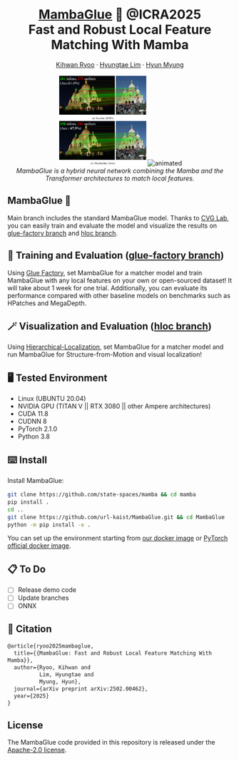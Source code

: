 <p align="center">
  <h1 align="center"><a href="https://arxiv.org/abs/2502.00462"><ins>MambaGlue</ins></a> 🐍 @ICRA2025<br>Fast and Robust Local Feature Matching With Mamba</br></h1>
  <p align="center">
    <a href="https://www.linkedin.com/in/kihwan-ryoo-54b68b224/">Kihwan Ryoo</a>
    ·
    <a href="https://scholar.google.com/citations?user=S1A3nbIAAAAJ&hl=ko&oi=ao/">Hyungtae Lim</a>
    ·
    <a href="https://scholar.google.com/citations?user=NrWfJ1gAAAAJ&hl=ko&oi=ao">Hyun Myung</a>
  </p>

</p>
<p align="center">
    <img src="assets/Visualization.png" alt="example" width=40%><img src=assets/demo_sacre.gif alt="animated" width="40%"/></a>
    <br>
    <em>MambaGlue is a hybrid neural network combining the Mamba and the Transformer architectures to match local features.<br></em>
</p>


## MambaGlue :snake:
Main branch includes the standard MambaGlue model.
Thanks to [CVG Lab](https://cvg.ethz.ch/), you can easily train and evaluate the model and visualize the results on [glue-factory branch](https://github.com/url-kaist/MambaGlue/tree/glue-factory) and [hloc branch](https://github.com/url-kaist/MambaGlue/tree/hloc).


## :dart: Training and Evaluation ([glue-factory branch](https://github.com/url-kaist/MambaGlue/tree/glue-factory))
Using [Glue Factory](https://github.com/cvg/glue-factory), set MambaGlue for a matcher model and train MambaGlue with any local features on your own or open-sourced dataset! It will take about 1 week for one trial.
Additionally, you can evaluate its performance compared with other baseline models on benchmarks such as HPatches and MegaDepth.


## :magic_wand: Visualization and Evaluation ([hloc branch](https://github.com/url-kaist/MambaGlue/tree/hloc))
Using [Hierarchical-Localization](https://github.com/cvg/Hierarchical-Localization/), set MambaGlue for a matcher model and run MambaGlue for Structure-from-Motion and visual localization!


## :desktop_computer: Tested Environment
- Linux (UBUNTU 20.04)
- NVIDIA GPU (TITAN V || RTX 3080 || other Ampere architectures)
- CUDA 11.8
- CUDNN 8
- PyTorch 2.1.0
- Python 3.8


## :keyboard: Install
Install MambaGlue:
```bash
git clone https://github.com/state-spaces/mamba && cd mamba
pip install .
cd ..
git clone https://github.com/url-kaist/MambaGlue.git && cd MambaGlue
python -m pip install -e .
```
You can set up the environment starting from [our docker image](https://hub.docker.com/r/rkh137/glue) or [PyTorch official docker image](https://hub.docker.com/layers/pytorch/pytorch/2.1.0-cuda11.8-cudnn8-devel/images/sha256-558b78b9a624969d54af2f13bf03fbad27907dbb6f09973ef4415d6ea24c80d9).


## :clipboard: To Do
- [ ] Release demo code
- [ ] Update branches
- [ ] ONNX

## :memo: Citation
```
@article{ryoo2025mambaglue,
  title={{MambaGlue: Fast and Robust Local Feature Matching With Mamba}},
  author={Ryoo, Kihwan and
          Lim, Hyungtae and
          Myung, Hyun},
  journal={arXiv preprint arXiv:2502.00462},
  year={2025}
}
```

## License
The MambaGlue code provided in this repository is released under the [Apache-2.0 license](./LICENSE).

